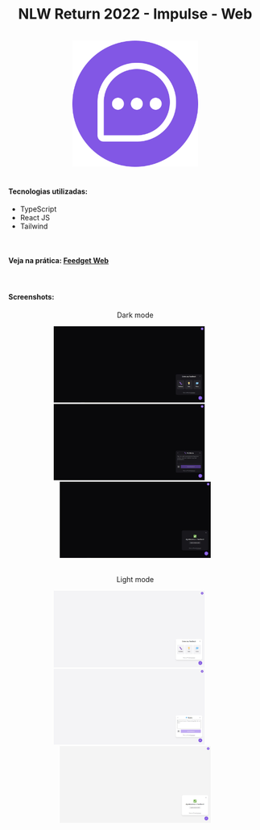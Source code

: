 <h1 align="center">NLW Return 2022 - Impulse - Web</h1>
<br/>

<div align="center">
  <img src="https://raw.githubusercontent.com/ViitorGomes/NLW_2022_Impulse/main/screenshots/feedget-icon.png" alt="ícone Feedget" width="250"/>
</div>
<br/>

#### Tecnologias utilizadas:
- TypeScript
- React JS
- Tailwind
<br/>

#### Veja na prática: [Feedget Web](https://nlw-2022-impulse-neon.vercel.app)
<br/>

#### Screenshots:
<p align="center">Dark mode</p>
<div align="center">
  <img src="https://raw.githubusercontent.com/ViitorGomes/NLW_2022_Impulse/main/screenshots/web_dark_1.jpg" alt="sessão de seleção do tipo de feedback no tema dark no Feedget web" width="300"/>
  &nbsp;&nbsp;&nbsp;&nbsp;&nbsp;
  <img src="https://raw.githubusercontent.com/ViitorGomes/NLW_2022_Impulse/main/screenshots/web_dark_2.jpg" alt="sessão de seleção do conteúdo do feedback no tema dark no Feedget web" width="300"/>
  &nbsp;&nbsp;&nbsp;&nbsp;&nbsp;
  <img src="https://raw.githubusercontent.com/ViitorGomes/NLW_2022_Impulse/main/screenshots/web_dark_3.jpg" alt="sessão de mensagem de feedback enviado no tema dark no Feedget web" width="300"/>
</div>
<br/>
<p align="center">Light mode</p>
<div align="center">
  <img src="https://raw.githubusercontent.com/ViitorGomes/NLW_2022_Impulse/main/screenshots/web_light_1.jpg" alt="sessão de seleção do tipo de feedback no tema light no Feedget web" width="300"/>
  &nbsp;&nbsp;&nbsp;&nbsp;&nbsp;
  <img src="https://raw.githubusercontent.com/ViitorGomes/NLW_2022_Impulse/main/screenshots/web_light_2.jpg" alt="sessão de seleção do conteúdo do feedback no tema light no Feedget web" width="300"/>
  &nbsp;&nbsp;&nbsp;&nbsp;&nbsp;
  <img src="https://raw.githubusercontent.com/ViitorGomes/NLW_2022_Impulse/main/screenshots/web_light_3.jpg" alt="sessão de mensagem de feedback enviado no tema light no Feedget web" width="300"/>
</div>
